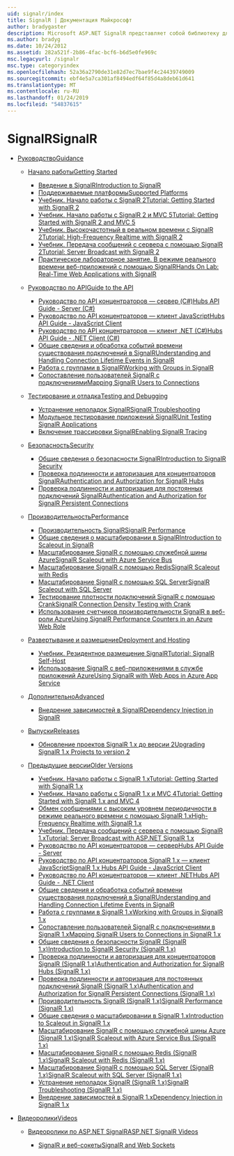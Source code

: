 ```yaml
---
uid: signalr/index
title: SignalR | Документация Майкрософт
author: bradygaster
description: Microsoft ASP.NET SignalR представляет собой библиотеку для разработчиков ASP.NET, которая упрощает процесс добавления в режиме реального времени веб-функций в приложения.
ms.author: bradyg
ms.date: 10/24/2012
ms.assetid: 282a521f-2b86-4fac-bcf6-b6d5e0fe969c
msc.legacyurl: /signalr
msc.type: categoryindex
ms.openlocfilehash: 52a36a2790de31e82d7ec7bae9f4c24439749009
ms.sourcegitcommit: ebf4e5a7ca301af8494edf64f85d4a8deb61d641
ms.translationtype: MT
ms.contentlocale: ru-RU
ms.lasthandoff: 01/24/2019
ms.locfileid: "54837615"
---
```

<a name="signalr"></a><span data-ttu-id="23ce2-103">SignalR</span><span class="sxs-lookup"><span data-stu-id="23ce2-103">SignalR</span></span>
====================
- [<span data-ttu-id="23ce2-104">Руководство</span><span class="sxs-lookup"><span data-stu-id="23ce2-104">Guidance</span></span>](overview/index.md)

    - [<span data-ttu-id="23ce2-105">Начало работы</span><span class="sxs-lookup"><span data-stu-id="23ce2-105">Getting Started</span></span>](overview/getting-started/index.md)

        - [<span data-ttu-id="23ce2-106">Введение в SignalR</span><span class="sxs-lookup"><span data-stu-id="23ce2-106">Introduction to SignalR</span></span>](overview/getting-started/introduction-to-signalr.md)
        - [<span data-ttu-id="23ce2-107">Поддерживаемые платформы</span><span class="sxs-lookup"><span data-stu-id="23ce2-107">Supported Platforms</span></span>](overview/getting-started/supported-platforms.md)
        - [<span data-ttu-id="23ce2-108">Учебник. Начало работы с SignalR 2</span><span class="sxs-lookup"><span data-stu-id="23ce2-108">Tutorial: Getting Started with SignalR 2</span></span>](overview/getting-started/tutorial-getting-started-with-signalr.md)
        - [<span data-ttu-id="23ce2-109">Учебник. Начало работы с SignalR 2 и MVC 5</span><span class="sxs-lookup"><span data-stu-id="23ce2-109">Tutorial: Getting Started with SignalR 2 and MVC 5</span></span>](overview/getting-started/tutorial-getting-started-with-signalr-and-mvc.md)
        - [<span data-ttu-id="23ce2-110">Учебник. Высокочастотный в реальном времени с SignalR 2</span><span class="sxs-lookup"><span data-stu-id="23ce2-110">Tutorial: High-Frequency Realtime with SignalR 2</span></span>](overview/getting-started/tutorial-high-frequency-realtime-with-signalr.md)
        - [<span data-ttu-id="23ce2-111">Учебник. Передача сообщений с сервера с помощью SignalR 2</span><span class="sxs-lookup"><span data-stu-id="23ce2-111">Tutorial: Server Broadcast with SignalR 2</span></span>](overview/getting-started/tutorial-server-broadcast-with-signalr.md)
        - [<span data-ttu-id="23ce2-112">Практическое лабораторное занятие. В режиме реального времени веб-приложений с помощью SignalR</span><span class="sxs-lookup"><span data-stu-id="23ce2-112">Hands On Lab: Real-Time Web Applications with SignalR</span></span>](overview/getting-started/real-time-web-applications-with-signalr.md)
    - [<span data-ttu-id="23ce2-113">Руководство по API</span><span class="sxs-lookup"><span data-stu-id="23ce2-113">Guide to the API</span></span>](overview/guide-to-the-api/index.md)

        - [<span data-ttu-id="23ce2-114">Руководство по API концентраторов — сервер (C#)</span><span class="sxs-lookup"><span data-stu-id="23ce2-114">Hubs API Guide - Server (C#)</span></span>](overview/guide-to-the-api/hubs-api-guide-server.md)
        - [<span data-ttu-id="23ce2-115">Руководство по API концентраторов — клиент JavaScript</span><span class="sxs-lookup"><span data-stu-id="23ce2-115">Hubs API Guide - JavaScript Client</span></span>](overview/guide-to-the-api/hubs-api-guide-javascript-client.md)
        - [<span data-ttu-id="23ce2-116">Руководство по API концентраторов — клиент .NET (C#)</span><span class="sxs-lookup"><span data-stu-id="23ce2-116">Hubs API Guide - .NET Client (C#)</span></span>](overview/guide-to-the-api/hubs-api-guide-net-client.md)
        - [<span data-ttu-id="23ce2-117">Общие сведения и обработка событий времени существования подключений в SignalR</span><span class="sxs-lookup"><span data-stu-id="23ce2-117">Understanding and Handling Connection Lifetime Events in SignalR</span></span>](overview/guide-to-the-api/handling-connection-lifetime-events.md)
        - [<span data-ttu-id="23ce2-118">Работа с группами в SignalR</span><span class="sxs-lookup"><span data-stu-id="23ce2-118">Working with Groups in SignalR</span></span>](overview/guide-to-the-api/working-with-groups.md)
        - [<span data-ttu-id="23ce2-119">Сопоставление пользователей SignalR с подключениями</span><span class="sxs-lookup"><span data-stu-id="23ce2-119">Mapping SignalR Users to Connections</span></span>](overview/guide-to-the-api/mapping-users-to-connections.md)
    - [<span data-ttu-id="23ce2-120">Тестирование и отладка</span><span class="sxs-lookup"><span data-stu-id="23ce2-120">Testing and Debugging</span></span>](overview/testing-and-debugging/index.md)

        - [<span data-ttu-id="23ce2-121">Устранение неполадок SignalR</span><span class="sxs-lookup"><span data-stu-id="23ce2-121">SignalR Troubleshooting</span></span>](overview/testing-and-debugging/troubleshooting.md)
        - [<span data-ttu-id="23ce2-122">Модульное тестирование приложений SignalR</span><span class="sxs-lookup"><span data-stu-id="23ce2-122">Unit Testing SignalR Applications</span></span>](overview/testing-and-debugging/unit-testing-signalr-applications.md)
        - [<span data-ttu-id="23ce2-123">Включение трассировки SignalR</span><span class="sxs-lookup"><span data-stu-id="23ce2-123">Enabling SignalR Tracing</span></span>](overview/testing-and-debugging/enabling-signalr-tracing.md)
    - [<span data-ttu-id="23ce2-124">Безопасность</span><span class="sxs-lookup"><span data-stu-id="23ce2-124">Security</span></span>](overview/security/index.md)

        - [<span data-ttu-id="23ce2-125">Общие сведения о безопасности SignalR</span><span class="sxs-lookup"><span data-stu-id="23ce2-125">Introduction to SignalR Security</span></span>](overview/security/introduction-to-security.md)
        - [<span data-ttu-id="23ce2-126">Проверка подлинности и авторизация для концентраторов SignalR</span><span class="sxs-lookup"><span data-stu-id="23ce2-126">Authentication and Authorization for SignalR Hubs</span></span>](overview/security/hub-authorization.md)
        - [<span data-ttu-id="23ce2-127">Проверка подлинности и авторизация для постоянных подключений SignalR</span><span class="sxs-lookup"><span data-stu-id="23ce2-127">Authentication and Authorization for SignalR Persistent Connections</span></span>](overview/security/persistent-connection-authorization.md)
    - [<span data-ttu-id="23ce2-128">Производительность</span><span class="sxs-lookup"><span data-stu-id="23ce2-128">Performance</span></span>](overview/performance/index.md)

        - [<span data-ttu-id="23ce2-129">Производительность SignalR</span><span class="sxs-lookup"><span data-stu-id="23ce2-129">SignalR Performance</span></span>](overview/performance/signalr-performance.md)
        - [<span data-ttu-id="23ce2-130">Общие сведения о масштабировании в SignalR</span><span class="sxs-lookup"><span data-stu-id="23ce2-130">Introduction to Scaleout in SignalR</span></span>](overview/performance/scaleout-in-signalr.md)
        - [<span data-ttu-id="23ce2-131">Масштабирование SignalR с помощью служебной шины Azure</span><span class="sxs-lookup"><span data-stu-id="23ce2-131">SignalR Scaleout with Azure Service Bus</span></span>](overview/performance/scaleout-with-windows-azure-service-bus.md)
        - [<span data-ttu-id="23ce2-132">Масштабирование SignalR с помощью Redis</span><span class="sxs-lookup"><span data-stu-id="23ce2-132">SignalR Scaleout with Redis</span></span>](overview/performance/scaleout-with-redis.md)
        - [<span data-ttu-id="23ce2-133">Масштабирование SignalR с помощью SQL Server</span><span class="sxs-lookup"><span data-stu-id="23ce2-133">SignalR Scaleout with SQL Server</span></span>](overview/performance/scaleout-with-sql-server.md)
        - [<span data-ttu-id="23ce2-134">Тестирование плотности подключений SignalR с помощью Crank</span><span class="sxs-lookup"><span data-stu-id="23ce2-134">SignalR Connection Density Testing with Crank</span></span>](overview/performance/signalr-connection-density-testing-with-crank.md)
        - [<span data-ttu-id="23ce2-135">Использование счетчиков производительности SignalR в веб-роли Azure</span><span class="sxs-lookup"><span data-stu-id="23ce2-135">Using SignalR Performance Counters in an Azure Web Role</span></span>](overview/performance/using-signalr-performance-counters-in-an-azure-web-role.md)
    - [<span data-ttu-id="23ce2-136">Развертывание и размещение</span><span class="sxs-lookup"><span data-stu-id="23ce2-136">Deployment and Hosting</span></span>](overview/deployment/index.md)

        - [<span data-ttu-id="23ce2-137">Учебник. Резидентное размещение SignalR</span><span class="sxs-lookup"><span data-stu-id="23ce2-137">Tutorial: SignalR Self-Host</span></span>](overview/deployment/tutorial-signalr-self-host.md)
        - [<span data-ttu-id="23ce2-138">Использование SignalR с веб-приложениями в службе приложений Azure</span><span class="sxs-lookup"><span data-stu-id="23ce2-138">Using SignalR with Web Apps in Azure App Service</span></span>](overview/deployment/using-signalr-with-azure-web-sites.md)
    - [<span data-ttu-id="23ce2-139">Дополнительно</span><span class="sxs-lookup"><span data-stu-id="23ce2-139">Advanced</span></span>](overview/advanced/index.md)

        - [<span data-ttu-id="23ce2-140">Внедрение зависимостей в SignalR</span><span class="sxs-lookup"><span data-stu-id="23ce2-140">Dependency Injection in SignalR</span></span>](overview/advanced/dependency-injection.md)
    - [<span data-ttu-id="23ce2-141">Выпуски</span><span class="sxs-lookup"><span data-stu-id="23ce2-141">Releases</span></span>](overview/releases/index.md)

        - [<span data-ttu-id="23ce2-142">Обновление проектов SignalR 1.x до версии 2</span><span class="sxs-lookup"><span data-stu-id="23ce2-142">Upgrading SignalR 1.x Projects to version 2</span></span>](overview/releases/upgrading-signalr-1x-projects-to-20.md)
    - [<span data-ttu-id="23ce2-143">Предыдущие версии</span><span class="sxs-lookup"><span data-stu-id="23ce2-143">Older Versions</span></span>](overview/older-versions/index.md)

        - [<span data-ttu-id="23ce2-144">Учебник. Начало работы с SignalR 1.x</span><span class="sxs-lookup"><span data-stu-id="23ce2-144">Tutorial: Getting Started with SignalR 1.x</span></span>](overview/older-versions/tutorial-getting-started-with-signalr.md)
        - [<span data-ttu-id="23ce2-145">Учебник. Начало работы с SignalR 1.x и MVC 4</span><span class="sxs-lookup"><span data-stu-id="23ce2-145">Tutorial: Getting Started with SignalR 1.x and MVC 4</span></span>](overview/older-versions/tutorial-getting-started-with-signalr-and-mvc-4.md)
        - [<span data-ttu-id="23ce2-146">Обмен сообщениями с высоким уровнем периодичности в режиме реального времени с помощью SignalR 1.x</span><span class="sxs-lookup"><span data-stu-id="23ce2-146">High-Frequency Realtime with SignalR 1.x</span></span>](overview/older-versions/tutorial-high-frequency-realtime-with-signalr.md)
        - [<span data-ttu-id="23ce2-147">Учебник. Передача сообщений с сервера с помощью SignalR 1.x</span><span class="sxs-lookup"><span data-stu-id="23ce2-147">Tutorial: Server Broadcast with ASP.NET SignalR 1.x</span></span>](overview/older-versions/tutorial-server-broadcast-with-aspnet-signalr.md)
        - [<span data-ttu-id="23ce2-148">Руководство по API концентраторов — сервер</span><span class="sxs-lookup"><span data-stu-id="23ce2-148">Hubs API Guide - Server</span></span>](overview/older-versions/signalr-1x-hubs-api-guide-server.md)
        - [<span data-ttu-id="23ce2-149">Руководство по API концентраторов SignalR 1.x — клиент JavaScript</span><span class="sxs-lookup"><span data-stu-id="23ce2-149">SignalR 1.x Hubs API Guide - JavaScript Client</span></span>](overview/older-versions/signalr-1x-hubs-api-guide-javascript-client.md)
        - [<span data-ttu-id="23ce2-150">Руководство по API концентраторов — клиент .NET</span><span class="sxs-lookup"><span data-stu-id="23ce2-150">Hubs API Guide - .NET Client</span></span>](overview/older-versions/signalr-1x-hubs-api-guide-net-client.md)
        - [<span data-ttu-id="23ce2-151">Общие сведения и обработка событий времени существования подключений в SignalR</span><span class="sxs-lookup"><span data-stu-id="23ce2-151">Understanding and Handling Connection Lifetime Events in SignalR</span></span>](overview/older-versions/handling-connection-lifetime-events.md)
        - [<span data-ttu-id="23ce2-152">Работа с группами в SignalR 1.x</span><span class="sxs-lookup"><span data-stu-id="23ce2-152">Working with Groups in SignalR 1.x</span></span>](overview/older-versions/working-with-groups.md)
        - [<span data-ttu-id="23ce2-153">Сопоставление пользователей SignalR с подключениями в SignalR 1.x</span><span class="sxs-lookup"><span data-stu-id="23ce2-153">Mapping SignalR Users to Connections in SignalR 1.x</span></span>](overview/older-versions/mapping-users-to-connections.md)
        - [<span data-ttu-id="23ce2-154">Общие сведения о безопасности SignalR (SignalR 1.x)</span><span class="sxs-lookup"><span data-stu-id="23ce2-154">Introduction to SignalR Security (SignalR 1.x)</span></span>](overview/older-versions/introduction-to-security.md)
        - [<span data-ttu-id="23ce2-155">Проверка подлинности и авторизация для концентраторов SignalR (SignalR 1.x)</span><span class="sxs-lookup"><span data-stu-id="23ce2-155">Authentication and Authorization for SignalR Hubs (SignalR 1.x)</span></span>](overview/older-versions/hub-authorization.md)
        - [<span data-ttu-id="23ce2-156">Проверка подлинности и авторизация для постоянных подключений SignalR (SignalR 1.x)</span><span class="sxs-lookup"><span data-stu-id="23ce2-156">Authentication and Authorization for SignalR Persistent Connections (SignalR 1.x)</span></span>](overview/older-versions/persistent-connection-authorization.md)
        - [<span data-ttu-id="23ce2-157">Производительность SignalR (SignalR 1.x)</span><span class="sxs-lookup"><span data-stu-id="23ce2-157">SignalR Performance (SignalR 1.x)</span></span>](overview/older-versions/signalr-performance.md)
        - [<span data-ttu-id="23ce2-158">Общие сведения о масштабировании в SignalR 1.x</span><span class="sxs-lookup"><span data-stu-id="23ce2-158">Introduction to Scaleout in SignalR 1.x</span></span>](overview/older-versions/scaleout-in-signalr.md)
        - [<span data-ttu-id="23ce2-159">Масштабирование SignalR с помощью служебной шины Azure (SignalR 1.x)</span><span class="sxs-lookup"><span data-stu-id="23ce2-159">SignalR Scaleout with Azure Service Bus (SignalR 1.x)</span></span>](overview/older-versions/scaleout-with-windows-azure-service-bus.md)
        - [<span data-ttu-id="23ce2-160">Масштабирование SignalR с помощью Redis (SignalR 1.x)</span><span class="sxs-lookup"><span data-stu-id="23ce2-160">SignalR Scaleout with Redis (SignalR 1.x)</span></span>](overview/older-versions/scaleout-with-redis.md)
        - [<span data-ttu-id="23ce2-161">Масштабирование SignalR с помощью SQL Server (SignalR 1.x)</span><span class="sxs-lookup"><span data-stu-id="23ce2-161">SignalR Scaleout with SQL Server (SignalR 1.x)</span></span>](overview/older-versions/scaleout-with-sql-server.md)
        - [<span data-ttu-id="23ce2-162">Устранение неполадок SignalR (SignalR 1.x)</span><span class="sxs-lookup"><span data-stu-id="23ce2-162">SignalR Troubleshooting (SignalR 1.x)</span></span>](overview/older-versions/troubleshooting.md)
        - [<span data-ttu-id="23ce2-163">Внедрение зависимостей в SignalR 1.x</span><span class="sxs-lookup"><span data-stu-id="23ce2-163">Dependency Injection in SignalR 1.x</span></span>](overview/older-versions/dependency-injection.md)
- [<span data-ttu-id="23ce2-164">Видеоролики</span><span class="sxs-lookup"><span data-stu-id="23ce2-164">Videos</span></span>](videos/index.md)

    - [<span data-ttu-id="23ce2-165">Видеоролики по ASP.NET SignalR</span><span class="sxs-lookup"><span data-stu-id="23ce2-165">ASP.NET SignalR Videos</span></span>](videos/getting-started/index.md)

        - [<span data-ttu-id="23ce2-166">SignalR и веб-сокеты</span><span class="sxs-lookup"><span data-stu-id="23ce2-166">SignalR and Web Sockets</span></span>](videos/getting-started/signalr-and-web-sockets.md)
